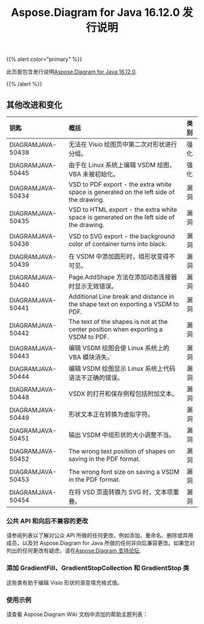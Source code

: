 ﻿---
title: Aspose.Diagram for Java 16.12.0 发行说明
type: docs
weight: 10
url: /zh/java/aspose-diagram-for-java-16-12-0-release-notes/
---
{{% alert color="primary" %}} 

此页面包含发行说明[Aspose.Diagram for Java 16.12.0](https://docs.aspose.com/diagram/java/aspose-diagram-for-java-16-12-0-release-notes/).

{{% /alert %}} 
## **其他改进和变化**

|**钥匙**|**概括**|**类别**|
|:- |:- |:- |
|DIAGRAMJAVA-50438|无法在 Visio 绘图页中第二次对形状进行分组。|强化|
|DIAGRAMJAVA-50445|由于在 Linux 系统上编辑 VSDM 绘图，VBA 未被初始化。|强化|
|DIAGRAMJAVA-50434|VSD to PDF export - the extra white space is generated on the left side of the drawing.|漏洞|
|DIAGRAMJAVA-50435|VSD to HTML export - the extra white space is generated on the left side of the drawing.|漏洞|
|DIAGRAMJAVA-50436|VSD to SVG export - the background color of container turns into black.|漏洞|
|DIAGRAMJAVA-50439|在 VSDM 中添加圆形时，组形状变得不可见。|漏洞|
|DIAGRAMJAVA-50440|Page.AddShape 方法在添加动态连接器时显示无效错误。|漏洞|
|DIAGRAMJAVA-50441|Additional Line break and distance in the shape text on exporting a VSDM to PDF.|漏洞|
|DIAGRAMJAVA-50442|The text of the shapes is not at the center position when exporting a VSDM to PDF.|漏洞|
|DIAGRAMJAVA-50443|编辑 VSDM 绘图会使 Linux 系统上的 VBA 模块消失。|漏洞|
|DIAGRAMJAVA-50444|编辑 VSDM 绘图显示 Linux 系统上代码语法不正确的错误。|漏洞|
|DIAGRAMJAVA-50448|VSDX 的打开和保存例程包括附加文本。|漏洞|
|DIAGRAMJAVA-50449|形状文本正在转换为虚拟字符。|漏洞|
|DIAGRAMJAVA-50451|输出 VSDM 中组形状的大小调整不当。|漏洞|
|DIAGRAMJAVA-50452|The wrong text position of shapes on saving in the PDF format.|漏洞|
|DIAGRAMJAVA-50453|The wrong font size on saving a VSDM in the PDF format.|漏洞|
|DIAGRAMJAVA-50454|在将 VSD 页面转换为 SVG 时，文本项重叠。|漏洞|
### **公共 API 和向后不兼容的更改**
请参阅列表以了解对公众 API 所做的任何更改，例如添加、重命名、删除或弃用成员，以及对 Aspose.Diagram for Java 所做的任何非向后兼容更改。如果您对列出的任何更改有疑虑，请在[Aspose.Diagram 支持论坛](https://forum.aspose.com/c/diagram/17).
### **添加 GradientFill、GradientStopCollection 和 GradientStop 类**
这些类有助于编辑 Visio 形状的渐变填充格式值。
### **使用示例**
请查看 Aspose.Diagram Wiki 文档中添加的帮助主题列表：
